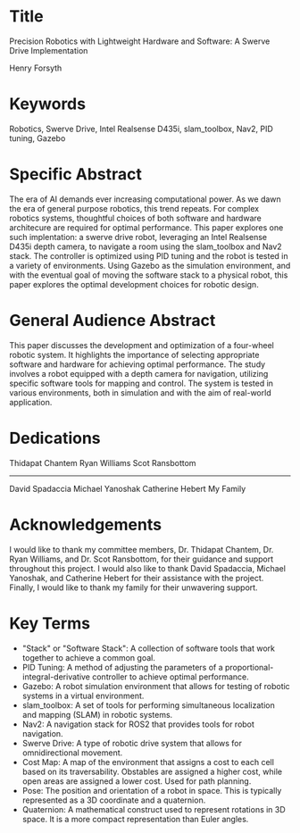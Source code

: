 # Title

Precision Robotics with Lightweight Hardware and Software: A Swerve Drive Implementation

Henry Forsyth 

# Keywords

Robotics, Swerve Drive, Intel Realsense D435i, slam_toolbox, Nav2, PID tuning, Gazebo

# Specific Abstract

The era of AI demands ever increasing computational power. As we dawn the era of general purpose robotics, this trend repeats. For complex robotics systems, thoughtful choices of both software and hardware architecure are required for optimal performance. This paper explores one such implentation: a swerve drive robot, leveraging an Intel Realsense D435i depth camera, to navigate a room using the slam_toolbox and Nav2 stack. The controller is optimized using PID tuning and the robot is tested in a variety of environments. Using Gazebo as the simulation environment, and with the eventual goal of moving the software stack to a physical robot, this paper explores the optimal development choices for robotic design.

# General Audience Abstract

This paper discusses the development and optimization of a four-wheel robotic system. It highlights the importance of selecting appropriate software and hardware for achieving optimal performance. The study involves a robot equipped with a depth camera for navigation, utilizing specific software tools for mapping and control. The system is tested in various environments, both in simulation and with the aim of real-world application.

# Dedications

Thidapat Chantem
Ryan Williams
Scot Ransbottom

---

David Spadaccia
Michael Yanoshak
Catherine Hebert
My Family

# Acknowledgements

I would like to thank my committee members, Dr. Thidapat Chantem, Dr. Ryan Williams, and Dr. Scot Ransbottom, for their guidance and support throughout this project. I would also like to thank David Spadaccia, Michael Yanoshak, and Catherine Hebert for their assistance with the project. Finally, I would like to thank my family for their unwavering support.

# Key Terms

- "Stack" or "Software Stack": A collection of software tools that work together to achieve a common goal.
- PID Tuning: A method of adjusting the parameters of a proportional-integral-derivative controller to achieve optimal performance.
- Gazebo: A robot simulation environment that allows for testing of robotic systems in a virtual environment.
- slam_toolbox: A set of tools for performing simultaneous localization and mapping (SLAM) in robotic systems.
- Nav2: A navigation stack for ROS2 that provides tools for robot navigation.
- Swerve Drive: A type of robotic drive system that allows for omnidirectional movement.
- Cost Map: A map of the environment that assigns a cost to each cell based on its traversability. Obstables are assigned a higher cost, while open areas are assigned a lower cost. Used for path planning.
- Pose: The position and orientation of a robot in space. This is typically represented as a 3D coordinate and a quaternion.
- Quaternion: A mathematical construct used to represent rotations in 3D space. It is a more compact representation than Euler angles.
